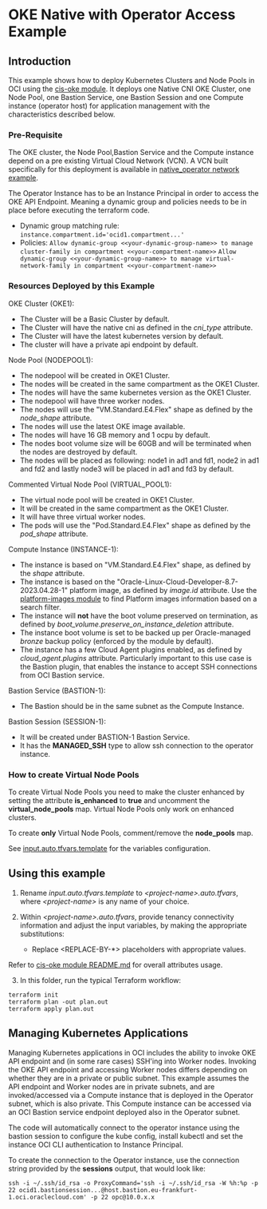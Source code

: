 # OKE Native with Operator Access Example

## Introduction

This example shows how to deploy Kubernetes Clusters and Node Pools in OCI using the [cis-oke module](../../../). It deploys one Native CNI OKE Cluster, one Node Pool, one Bastion Service, one Bastion Session and one Compute instance (operator host) for application management with the characteristics described below.

### Pre-Requisite

The OKE cluster, the Node Pool,Bastion Service and the Compute instance depend on a pre existing Virtual Cloud Network (VCN). A VCN built specifically for this deployment is available in [native_operator network example](https://orahub.oci.oraclecorp.com/nace-shared-services/terraform-oci-cis-landing-zone-networking/-/tree/main/examples/oke-examples/native_operator).

The Operator Instance has to be an Instance Principal in order to access the OKE API Endpoint. Meaning a dynamic group and policies needs to be in place before executing the terraform code.
- Dynamic group matching rule: ```instance.compartment.id='ocid1.compartment...'```
- Policies: ```Allow dynamic-group <<your-dynamic-group-name>> to manage cluster-family in compartment <<your-compartment-name>>```
            ```Allow dynamic-group <<your-dynamic-group-name>> to manage virtual-network-family in compartment <<your-compartment-name>>```

### Resources Deployed by this Example

OKE Cluster (OKE1):
- The Cluster will be a Basic Cluster by default.
- The Cluster will have the native cni as defined in the *cni_type* attribute.
- The Cluster will have the latest kubernetes version by default.
- The cluster will have a private api endpoint by default.

Node Pool (NODEPOOL1):
- The nodepool will be created in OKE1 Cluster.
- The nodes will be created in the same compartment as the OKE1 Cluster.
- The nodes will have the same kubernetes version as the OKE1 Cluster.
- The nodepool will have three worker nodes.
- The nodes will use the "VM.Standard.E4.Flex" shape as defined by the *node_shape* attribute.
- The nodes will use the latest OKE image available.
- The nodes will have 16 GB memory and 1 ocpu by default.
- The nodes boot volume size will be 60GB and will be terminated when the nodes are destroyed by default.
- The nodes will be placed as following: node1 in ad1 and fd1, node2 in ad1 and fd2 and lastly node3 will be placed in ad1 and fd3 by default.

Commented Virtual Node Pool (VIRTUAL_POOL1):
- The virtual node pool will be created in OKE1 Cluster.
- It will be created in the same compartment as the OKE1 Cluster.
- It will have three virtual worker nodes.
- The pods will use the "Pod.Standard.E4.Flex" shape as defined by the *pod_shape* attribute.

Compute Instance (INSTANCE-1):
- The instance is based on "VM.Standard.E4.Flex" shape, as defined by the *shape* attribute.
- The instance is based on the "Oracle-Linux-Cloud-Developer-8.7-2023.04.28-1" platform image, as defined by *image.id* attribute. Use the [platform-images module](../../../../platform-images/) to find Platform images information based on a search filter.
- The instance will **not** have the boot volume preserved on termination, as defined by *boot_volume.preserve_on_instance_deletion* attribute.
- The instance boot volume is set to be backed up per Oracle-managed *bronze* backup policy (enforced by the module by default).
- The instance has a few Cloud Agent plugins enabled, as defined by *cloud_agent.plugins* attribute. Particularly important to this use case is the Bastion plugin, that enables the instance to accept SSH connections from OCI Bastion service.

Bastion Service (BASTION-1):
- The Bastion should be in the same subnet as the Compute Instance.

Bastion Session (SESSION-1):
- It will be created under BASTION-1 Bastion Service.
- It has the **MANAGED_SSH** type to allow ssh connection to the operator instance.

### How to create Virtual Node Pools

To create Virtual Node Pools you need to make the cluster enhanced by setting the attribute **is_enhanced** to **true** and uncomment the **virtual_node_pools** map.
Virtual Node Pools only work on enhanced clusters.

To create **only** Virtual Node Pools, comment/remove the **node_pools** map.

See [input.auto.tfvars.template](./input.auto.tfvars.template) for the variables configuration.

## Using this example
1. Rename *input.auto.tfvars.template* to *\<project-name\>.auto.tfvars*, where *\<project-name\>* is any name of your choice.

2. Within *\<project-name\>.auto.tfvars*, provide tenancy connectivity information and adjust the input variables, by making the appropriate substitutions:
   - Replace \<REPLACE-BY-\*\> placeholders with appropriate values. 
   
Refer to [cis-oke module README.md](../../../README.md) for overall attributes usage.

3. In this folder, run the typical Terraform workflow:
```
terraform init
terraform plan -out plan.out
terraform apply plan.out
```

## Managing Kubernetes Applications

Managing Kubernetes applications in OCI includes the ability to invoke OKE API endpoint and (in some rare cases) SSH'ing into Worker nodes. 
Invoking the OKE API endpoint and accessing Worker nodes differs depending on whether they are in a private or public subnet. This example assumes the API endpoint and Worker nodes are in private subnets, and are invoked/accessed via a Compute instance that is deployed in the Operator subnet, which is also private. This Compute instance can be accessed via an OCI Bastion service endpoint deployed also in the Operator subnet.

The code will automatically connect to the operator instance using the bastion session to configure the kube config, install kubectl and set the instance OCI CLI authentication to Instance Principal.

To create the connection to the Operator instance, use the connection string provided by the **sessions** output, that would look like:
```
ssh -i ~/.ssh/id_rsa -o ProxyCommand='ssh -i ~/.ssh/id_rsa -W %h:%p -p 22 ocid1.bastionsession...@host.bastion.eu-frankfurt-1.oci.oraclecloud.com' -p 22 opc@10.0.x.x
```

